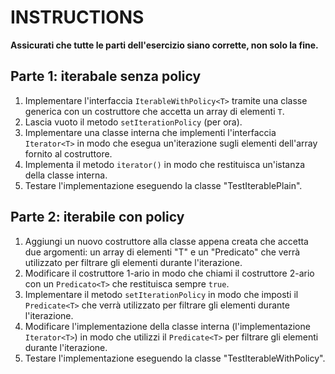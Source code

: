 # INSTRUCTIONS

**Assicurati che tutte le parti dell'esercizio siano corrette, non solo la fine.**

## Parte 1: iterabale senza policy

1. Implementare l'interfaccia `IterableWithPolicy<T>` tramite una classe generica con un costruttore che accetta un array di elementi `T`.
2. Lascia vuoto il metodo `setIterationPolicy` (per ora).
3. Implementare una classe interna che implementi l'interfaccia `Iterator<T>` in modo che esegua un'iterazione sugli elementi dell'array fornito al costruttore.
4. Implementa il metodo `iterator()` in modo che restituisca un'istanza della classe interna.
5. Testare l'implementazione eseguendo la classe "TestIterablePlain".

## Parte 2: iterabile con policy

1. Aggiungi un nuovo costruttore alla classe appena creata che accetta due argomenti: un array di elementi "T" e un "Predicato<T>" che verrà utilizzato per filtrare gli elementi durante l'iterazione.
2. Modificare il costruttore 1-ario in modo che chiami il costruttore 2-ario con un `Predicato<T>` che restituisca sempre `true`.
3. Implementare il metodo `setIterationPolicy` in modo che imposti il ​​`Predicate<T>` che verrà utilizzato per filtrare gli elementi durante l'iterazione.
4. Modificare l'implementazione della classe interna (l'implementazione `Iterator<T>`) in modo che utilizzi il `Predicate<T>` per filtrare gli elementi durante l'iterazione.
5. Testare l'implementazione eseguendo la classe "TestIterableWithPolicy".